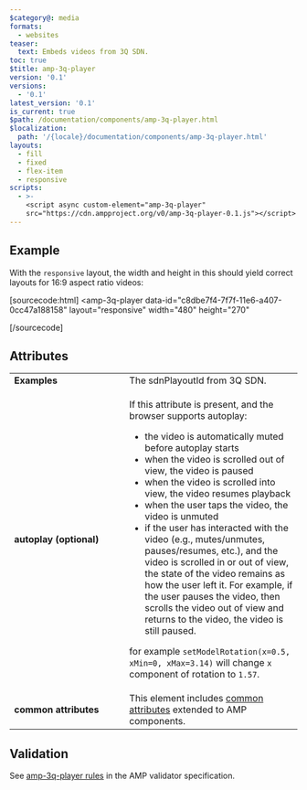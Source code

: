 ```yaml
---
$category@: media
formats:
  - websites
teaser:
  text: Embeds videos from 3Q SDN.
toc: true
$title: amp-3q-player
version: '0.1'
versions:
  - '0.1'
latest_version: '0.1'
is_current: true
$path: /documentation/components/amp-3q-player.html
$localization:
  path: '/{locale}/documentation/components/amp-3q-player.html'
layouts:
  - fill
  - fixed
  - flex-item
  - responsive
scripts:
  - >-
    <script async custom-element="amp-3q-player"
    src="https://cdn.ampproject.org/v0/amp-3q-player-0.1.js"></script>
---
```



<!---
Copyright 2017 The AMP HTML Authors. All Rights Reserved.

Licensed under the Apache License, Version 2.0 (the "License");
you may not use this file except in compliance with the License.
You may obtain a copy of the License at

      http://www.apache.org/licenses/LICENSE-2.0

Unless required by applicable law or agreed to in writing, software
distributed under the License is distributed on an "AS-IS" BASIS,
WITHOUT WARRANTIES OR CONDITIONS OF ANY KIND, either express or implied.
See the License for the specific language governing permissions and
limitations under the License.
-->



## Example

With the `responsive` layout, the width and height in this should yield correct layouts for 16:9 aspect ratio videos:

[sourcecode:html]
<amp-3q-player
  data-id="c8dbe7f4-7f7f-11e6-a407-0cc47a188158"
  layout="responsive"
  width="480"
  height="270"
></amp-3q-player>
[/sourcecode]

## Attributes

<table>
  <tr>
    <td width="40%"><strong><strong>Examples</strong></td>
    <td>The sdnPlayoutId from 3Q SDN.</td>
  </tr>
  <tr>
    <td width="40%"><strong>autoplay (optional)</strong></td>
    <td ><p>If this attribute is present, and the browser supports autoplay:</p>
<ul>
  <li>the video is automatically muted before autoplay starts</li>
  <li>when the video is scrolled out of view, the video is paused</li>
  <li>when the video is scrolled into view, the video resumes playback</li>
  <li>when the user taps the video, the video is unmuted</li>
  <li>if the user has interacted with the video (e.g., mutes/unmutes, pauses/resumes, etc.), and the video is scrolled in or out of view, the state of the video remains as how the user left it. For example, if the user pauses the video, then scrolls the video out of view and returns to the video, the video is still paused.</li>
</ul>
<p>for example <code>setModelRotation(x=0.5, xMin=0, xMax=3.14)</code> will change <code>x</code> component of rotation to <code>1.57</code>.</p></td>
  </tr>
  <tr>
    <td width="40%"><strong><strong>common attributes</strong></td>
    <td>This element includes <a href="https://amp.dev/documentation/guides-and-tutorials/learn/common_attributes">common attributes</a> extended to AMP components.</td>
  </tr>
</table>

## Validation

See [amp-3q-player rules](https://github.com/ampproject/amphtml/blob/master/extensions/amp-3q-player/validator-amp-3q-player.protoascii) in the AMP validator specification.